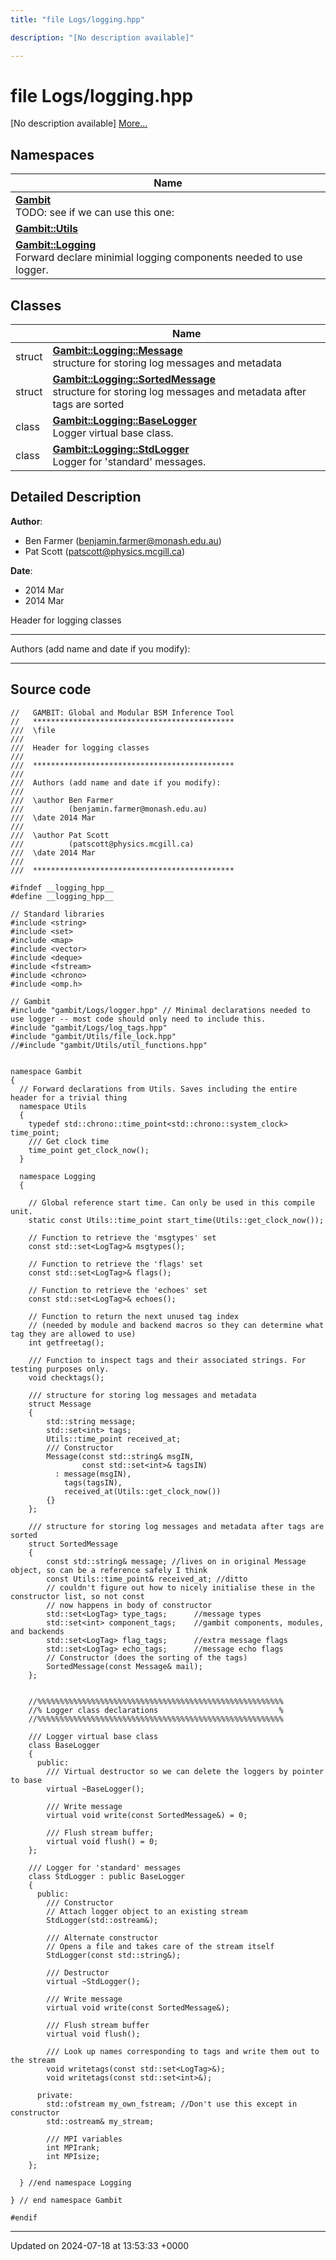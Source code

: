 ```yaml
---
title: "file Logs/logging.hpp"

description: "[No description available]"

---
```


# file Logs/logging.hpp

[No description available] [More...](#detailed-description)

## Namespaces

| Name           |
| -------------- |
| **[Gambit](/documentation/code/namespaces/namespacegambit/)** <br>TODO: see if we can use this one:  |
| **[Gambit::Utils](/documentation/code/namespaces/namespacegambit_1_1utils/)**  |
| **[Gambit::Logging](/documentation/code/namespaces/namespacegambit_1_1logging/)** <br>Forward declare minimial logging components needed to use logger.  |

## Classes

|                | Name           |
| -------------- | -------------- |
| struct | **[Gambit::Logging::Message](/documentation/code/classes/structgambit_1_1logging_1_1message/)** <br>structure for storing log messages and metadata  |
| struct | **[Gambit::Logging::SortedMessage](/documentation/code/classes/structgambit_1_1logging_1_1sortedmessage/)** <br>structure for storing log messages and metadata after tags are sorted  |
| class | **[Gambit::Logging::BaseLogger](/documentation/code/classes/classgambit_1_1logging_1_1baselogger/)** <br>Logger virtual base class.  |
| class | **[Gambit::Logging::StdLogger](/documentation/code/classes/classgambit_1_1logging_1_1stdlogger/)** <br>Logger for 'standard' messages.  |

## Detailed Description


**Author**: 

  * Ben Farmer ([benjamin.farmer@monash.edu.au](mailto:benjamin.farmer@monash.edu.au)) 
  * Pat Scott ([patscott@physics.mcgill.ca](mailto:patscott@physics.mcgill.ca)) 


**Date**: 

  * 2014 Mar
  * 2014 Mar


Header for logging classes



------------------

Authors (add name and date if you modify):



------------------




## Source code

```
//   GAMBIT: Global and Modular BSM Inference Tool
//   *********************************************
///  \file
///
///  Header for logging classes
///
///  *********************************************
///
///  Authors (add name and date if you modify):
///   
///  \author Ben Farmer
///          (benjamin.farmer@monash.edu.au)
///  \date 2014 Mar
///
///  \author Pat Scott
///          (patscott@physics.mcgill.ca)
///  \date 2014 Mar
///
///  *********************************************

#ifndef __logging_hpp__
#define __logging_hpp__

// Standard libraries
#include <string>
#include <set>
#include <map>
#include <vector>
#include <deque>
#include <fstream>
#include <chrono> 
#include <omp.h>

// Gambit
#include "gambit/Logs/logger.hpp" // Minimal declarations needed to use logger -- most code should only need to include this.
#include "gambit/Logs/log_tags.hpp"
#include "gambit/Utils/file_lock.hpp"
//#include "gambit/Utils/util_functions.hpp"


namespace Gambit
{
  // Forward declarations from Utils. Saves including the entire header for a trivial thing
  namespace Utils
  {
    typedef std::chrono::time_point<std::chrono::system_clock> time_point;
    /// Get clock time
    time_point get_clock_now();
  }

  namespace Logging
  {

    // Global reference start time. Can only be used in this compile unit.
    static const Utils::time_point start_time(Utils::get_clock_now());

    // Function to retrieve the 'msgtypes' set
    const std::set<LogTag>& msgtypes();

    // Function to retrieve the 'flags' set
    const std::set<LogTag>& flags();
 
    // Function to retrieve the 'echoes' set
    const std::set<LogTag>& echoes();

    // Function to return the next unused tag index
    // (needed by module and backend macros so they can determine what tag they are allowed to use)
    int getfreetag();

    /// Function to inspect tags and their associated strings. For testing purposes only.
    void checktags();

    /// structure for storing log messages and metadata
    struct Message
    {
        std::string message;
        std::set<int> tags;
        Utils::time_point received_at;
        /// Constructor
        Message(const std::string& msgIN, 
                const std::set<int>& tagsIN)
          : message(msgIN), 
            tags(tagsIN), 
            received_at(Utils::get_clock_now())
        {}
    };

    /// structure for storing log messages and metadata after tags are sorted
    struct SortedMessage
    {
        const std::string& message; //lives on in original Message object, so can be a reference safely I think
        const Utils::time_point& received_at; //ditto
        // couldn't figure out how to nicely initialise these in the constructor list, so not const
        // now happens in body of constructor
        std::set<LogTag> type_tags;      //message types
        std::set<int> component_tags;    //gambit components, modules, and backends
        std::set<LogTag> flag_tags;      //extra message flags      
        std::set<LogTag> echo_tags;      //message echo flags      
        // Constructor (does the sorting of the tags)
        SortedMessage(const Message& mail);
    };


    //%%%%%%%%%%%%%%%%%%%%%%%%%%%%%%%%%%%%%%%%%%%%%%%%%%%%%%%
    //% Logger class declarations                           %
    //%%%%%%%%%%%%%%%%%%%%%%%%%%%%%%%%%%%%%%%%%%%%%%%%%%%%%%%
  
    /// Logger virtual base class
    class BaseLogger
    {
      public:
        /// Virtual destructor so we can delete the loggers by pointer to base
        virtual ~BaseLogger();

        /// Write message
        virtual void write(const SortedMessage&) = 0;

        /// Flush stream buffer;
        virtual void flush() = 0;
    };

    /// Logger for 'standard' messages
    class StdLogger : public BaseLogger
    {
      public:
        /// Constructor
        // Attach logger object to an existing stream
        StdLogger(std::ostream&);
    
        /// Alternate constructor
        // Opens a file and takes care of the stream itself
        StdLogger(const std::string&);
  
        /// Destructor
        virtual ~StdLogger();

        /// Write message
        virtual void write(const SortedMessage&);
        
        /// Flush stream buffer
        virtual void flush();
 
        /// Look up names corresponding to tags and write them out to the stream
        void writetags(const std::set<LogTag>&);   
        void writetags(const std::set<int>&);   
 
      private:
        std::ofstream my_own_fstream; //Don't use this except in constructor
        std::ostream& my_stream;
 
        /// MPI variables
        int MPIrank;
        int MPIsize;
    };

  } //end namespace Logging

} // end namespace Gambit

#endif
```


-------------------------------

Updated on 2024-07-18 at 13:53:33 +0000
